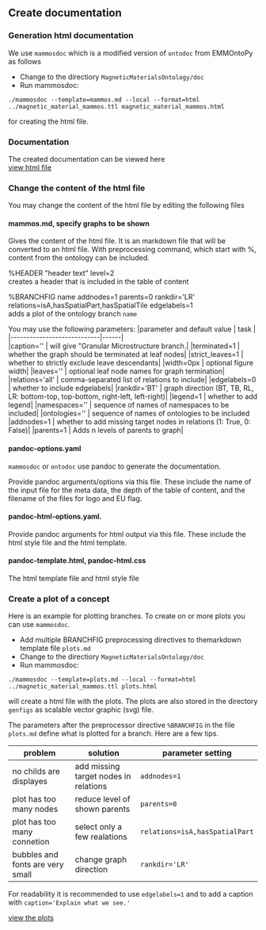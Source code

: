 ## Create documentation 

### Generation html documentation

We use `mammosdoc` which is a modified version of `ontodoc` from EMMOntoPy  as follows

* Change to the directiory `MagneticMaterialsOntology/doc`
* Run mammosdoc: 

```
./mammosdoc --template=mammos.md --local --format=html ../magnetic_material_mammos.ttl magnetic_material_mammos.html  
```
for creating the html file.

### Documentation

The created documentation can be viewed here   
[view html file](https://raw.githack.com/MaMMoS-project/MagneticMaterialsOntology/703148106c19b6e69642bad3ec1c2868ea65c25f/doc/magnetic_material_mammos.html)

### Change the content of the html file

You may change the content of the html file by editing the following files

#### mammos.md, specify graphs to be shown

Gives the content of the html file. It is an markdown file that will be converted to an html file.
With preprocessing command, which start with %, content from the ontology can be included.

%HEADER "header text" level=2  
creates a header that is included in the table of content

%BRANCHFIG name addnodes=1 parents=0 rankdir='LR' relations=isA,hasSpatialPart,hasSpatialTile edgelabels=1  
adds a plot of the ontology branch `name`

You may use the following parameters:
|parameter and default value | task |
|----------------------------|------|  
|caption='' | will give "Granular Microstructure branch.|
|terminated=1 | whether the graph should be terminated at leaf nodes|
|strict_leaves=1 | whether to strictly exclude leave descendants|
|width=0px | optional figure width|
|leaves='' | optional leaf node names for graph termination|
|relations='all' | comma-separated list of relations to include|
|edgelabels=0 | whether to include edgelabels|
|rankdir='BT' | graph direction (BT, TB, RL, LR: bottom-top, top-bottom, right-left, left-right)|
|legend=1 | whether to add legend|
|namespaces='' | sequence of names of namespaces to be included|
|ontologies='' | sequence of names of ontologies to be included
|addnodes=1 | whether to add missing target nodes in relations (1: True, 0: False)|
|parents=1 | Adds n levels of parents to graph|

#### pandoc-options.yaml 

`mammosdoc` or `ontodoc` use pandoc to generate the documentation.

Provide pandoc arguments/options via this file. These include the name of the input file for the meta data, the depth of the table of content, and the filename of the files for logo and EU flag.

#### pandoc-html-options.yaml.

Provide pandoc arguments for html output via this file. These include the html style file and the html template.

#### pandoc-template.html, pandoc-html.css

The html template file and html style file

### Create a plot of a concept

Here is an example for plotting branches. To create on or more plots you can use `mammosdoc`. 

* Add multiple BRANCHFIG preprocessing directives to themarkdown template file `plots.md` 
* Change to the directiory `MagneticMaterialsOntology/doc`
* Run mammosdoc: 

```
./mammosdoc --template=plots.md --local --format=html ../magnetic_material_mammos.ttl plots.html  
```
will create a html file with the plots. The plots are also stored in the directory `genfigs` as scalable vector graphic (svg) file.

The parameters after the preprocessor directive `%BRANCHFIG` in the file `plots.md` define what is plotted for a branch. Here are a few tips.

| problem | solution | parameter setting |
|---------|----------|-------------------|
| no childs are displayes | add missing target nodes in relations | `addnodes=1` |
| plot has too many nodes | reduce level of shown parents | `parents=0` | 
| plot has too many connetion | select only a few realations | `relations=isA,hasSpatialPart` | 
| bubbles and fonts are very small | change graph direction | `rankdir='LR'` |

For readability it is recommended to use `edgelabels=1` and to add a caption with `caption='Explain what we see.'`

[view the plots](http://htmlpreview.github.io/?https://github.com/MaMMoS-project/MagneticMaterialsOntology/blob/main/doc/plots.html)

